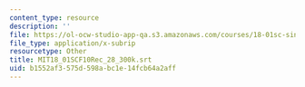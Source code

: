 ```yaml
---
content_type: resource
description: ''
file: https://ol-ocw-studio-app-qa.s3.amazonaws.com/courses/18-01sc-single-variable-calculus-fall-2010/b1552af3575d598abc1e14fcb64a2aff_MIT18_01SCF10Rec_28_300k.vtt
file_type: application/x-subrip
resourcetype: Other
title: MIT18_01SCF10Rec_28_300k.srt
uid: b1552af3-575d-598a-bc1e-14fcb64a2aff
---
```

